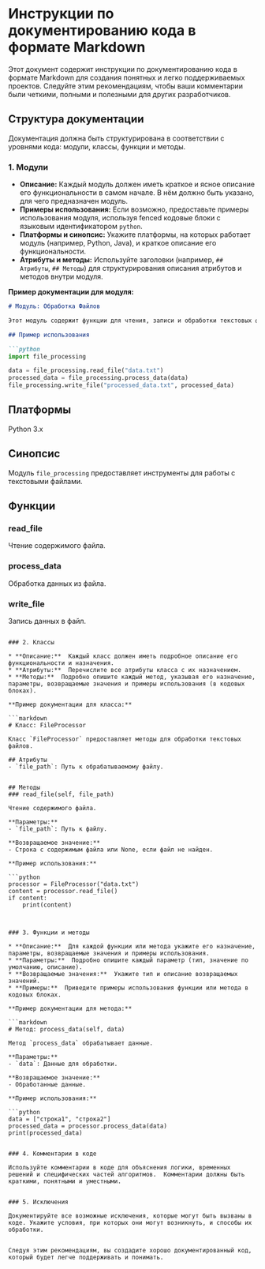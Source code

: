 # Инструкции по документированию кода в формате Markdown

Этот документ содержит инструкции по документированию кода в формате Markdown для создания понятных и легко поддерживаемых проектов.  Следуйте этим рекомендациям, чтобы ваши комментарии были четкими, полными и полезными для других разработчиков.

## Структура документации

Документация должна быть структурирована в соответствии с уровнями кода: модули, классы, функции и методы.

### 1. Модули

* **Описание:** Каждый модуль должен иметь краткое и ясное описание его функциональности в самом начале.  В нём должно быть указано, для чего предназначен модуль.
* **Примеры использования:**  Если возможно, предоставьте примеры использования модуля, используя fenced кодовые блоки с языковым идентификатором `python`.
* **Платформы и синопсис:** Укажите платформы, на которых работает модуль (например, Python, Java), и краткое описание его функциональности.
* **Атрибуты и методы:**  Используйте заголовки (например, `## Атрибуты`, `## Методы`) для структурирования описания атрибутов и методов внутри модуля.

**Пример документации для модуля:**

```markdown
# Модуль: Обработка Файлов

Этот модуль содержит функции для чтения, записи и обработки текстовых файлов.

## Пример использования

```python
import file_processing

data = file_processing.read_file("data.txt")
processed_data = file_processing.process_data(data)
file_processing.write_file("processed_data.txt", processed_data)
```

## Платформы
Python 3.x

## Синопсис
Модуль `file_processing` предоставляет инструменты для работы с текстовыми файлами.

## Функции
### read_file
Чтение содержимого файла.

### process_data
Обработка данных из файла.

### write_file
Запись данных в файл.
```

### 2. Классы

* **Описание:**  Каждый класс должен иметь подробное описание его функциональности и назначения.
* **Атрибуты:**  Перечислите все атрибуты класса с их назначением.
* **Методы:**  Подробно опишите каждый метод, указывая его назначение, параметры, возвращаемые значения и примеры использования (в кодовых блоках).

**Пример документации для класса:**

```markdown
# Класс: FileProcessor

Класс `FileProcessor` предоставляет методы для обработки текстовых файлов.

## Атрибуты
- `file_path`: Путь к обрабатываемому файлу.


## Методы
### read_file(self, file_path)

Чтение содержимого файла.

**Параметры:**
- `file_path`: Путь к файлу.

**Возвращаемое значение:**
- Строка с содержимым файла или None, если файл не найден.

**Пример использования:**

```python
processor = FileProcessor("data.txt")
content = processor.read_file()
if content:
    print(content)
```
```


### 3. Функции и методы

* **Описание:**  Для каждой функции или метода укажите его назначение, параметры, возвращаемые значения и примеры использования.
* **Параметры:**  Подробно опишите каждый параметр (тип, значение по умолчанию, описание).
* **Возвращаемые значения:**  Укажите тип и описание возвращаемых значений.
* **Примеры:**  Приведите примеры использования функции или метода в кодовых блоках.

**Пример документации для метода:**

```markdown
# Метод: process_data(self, data)

Метод `process_data` обрабатывает данные.

**Параметры:**
- `data`: Данные для обработки.

**Возвращаемое значение:**
- Обработанные данные.

**Пример использования:**

```python
data = ["строка1", "строка2"]
processed_data = processor.process_data(data)
print(processed_data)
```
```

### 4. Комментарии в коде

Используйте комментарии в коде для объяснения логики, временных решений и специфических частей алгоритмов.  Комментарии должны быть краткими, понятными и уместными.


### 5. Исключения

Документируйте все возможные исключения, которые могут быть вызваны в коде. Укажите условия, при которых они могут возникнуть, и способы их обработки.


Следуя этим рекомендациям, вы создадите хорошо документированный код, который будет легче поддерживать и понимать.
